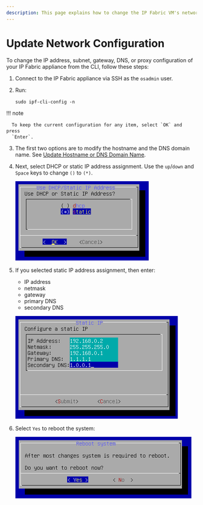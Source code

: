 ```yaml
---
description: This page explains how to change the IP Fabric VM's network configuration using the First Boot Wizard.
---
```


# Update Network Configuration

To change the IP address, subnet, gateway, DNS, or proxy configuration of your
IP Fabric appliance from the CLI, follow these steps:

1. Connect to the IP Fabric appliance via SSH as the `osadmin` user.

2. Run:

   ```shell
   sudo ipf-cli-config -n
   ```

  !!! note

      To keep the current configuration for any item, select `OK` and press
      `Enter`.

3. The first two options are to modify the hostname and the DNS domain name.
   See [Update Hostname or DNS Domain Name](change_hostname.md).

4. Next, select DHCP or static IP address assignment. Use the `up`/`down` and
   `Space` keys to change `()` to `(*)`.

   ![Use DHCP or Static IP Address](change_ip_assignment.png)

5. If you selected static IP address assignment, then enter:

   - IP address
   - netmask
   - gateway
   - primary DNS
   - secondary DNS

   ![Configure a static IP](change_static_ip.png)

6. Select `Yes` to reboot the system:

   ![Reboot system](reboot.png)
